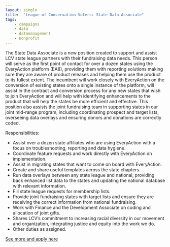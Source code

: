 ```yaml
---
layout: single
title:  "League of Conservation Voters: State Data Associate"
tags: 
    - campaigns
    - data
    - datamanagement
    - nonprofit
---
```


The State Data Associate is a new position created to support and assist LCV state league partners with their fundraising data needs. This person will serve as the first point of contact for over a dozen states using the EveryAction platform (EA8), providing them with reporting solutions making sure they are aware of product releases and helping them use the product to its fullest extent. The incumbent will work closely with EveryAction on the conversion of existing states onto a single instance of the platform, will assist in the contract and conversion process for any new states that wish to join EveryAction and will help with identifying enhancements to the product that will help the states be more efficient and effective. This position also assists the joint fundraising team in supporting states in our joint mid-range program, including coordinating prospect and target lists, overseeing data overlays and ensuring donors and donations are correctly coded.

Responsibilities:
* Assist over a dozen state affiliates who are using EveryAction with a focus on troubleshooting, reporting and data hygiene.
* Coordinate feature requests and work directly with EveryAction on implementation.
* Assist in migrating states that want to come on board with EveryAction.
* Create and share useful templates across the state chapters.
* Run data overlays between any state league and national, providing back enhanced list data to the states and updating the national database with relevant information.
* Fill state league requests for membership lists.
* Provide joint fundraising states with target lists and ensure they are receiving the correct information from national fundraising.
* Work with Finance and the Development Associate on coding and allocation of joint gifts.
* Shares LCV’s commitment to increasing racial diversity in our movement and organization, integrating justice and equity into the work we do.
* Other duties as assigned.

[See more and apply here](https://www.lcv.org/jobs/lcv-job-openings/state-data-associate/)
